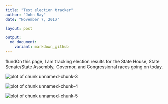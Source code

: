 ```yaml
---
title: "Test election tracker"
author: "John Ray"
date: "November 7, 2017"

layout: post

output: 
  md_document:
    variant: markdown_github
---
```


flundOn this page, I am tracking election results for the State House, State Senate/State Assembly, Governor, and Congressional races going on today.







![plot of chunk unnamed-chunk-3](~/johnlray.github.io/2017/11/07/figure/unnamed-chunk-3-1.png)

![plot of chunk unnamed-chunk-4](~/johnlray.github.io/2017/11/07/figure/unnamed-chunk-4-1.png)

![plot of chunk unnamed-chunk-5](~/johnlray.github.io/2017/11/07/figure/unnamed-chunk-5-1.png)
